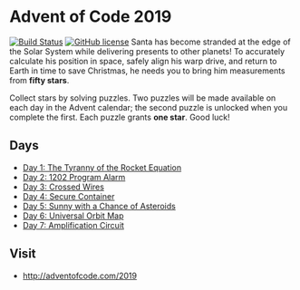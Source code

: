 # Advent of Code 2019
[![Build Status](https://github.com/ykhade/Advent_Of_Code_2019/workflows/build/badge.svg)](https://github.com/ykhade/Advent_Of_Code_2019/actions)
[![GitHub license](https://img.shields.io/badge/license-MIT-blue.svg)](https://raw.githubusercontent.com/ykhade/Advent_Of_Code_2019//master/LICENSE)
Santa has become stranded at the edge of the Solar System while delivering presents to other planets! To accurately calculate his position in space, safely align his warp drive, and return to Earth in time to save Christmas, he needs you to bring him measurements from **fifty stars**.

Collect stars by solving puzzles. Two puzzles will be made available on each day in the Advent calendar; the second puzzle is unlocked when you complete the first. Each puzzle grants **one star**. Good luck!

## Days

- [Day 1: The Tyranny of the Rocket Equation](Day1/)
- [Day 2: 1202 Program Alarm](Day2/)
- [Day 3: Crossed Wires](Day3/)
- [Day 4: Secure Container](Day4/)
- [Day 5: Sunny with a Chance of Asteroids](Day5/)
- [Day 6: Universal Orbit Map](Day6/)
- [Day 7: Amplification Circuit](Day7/)


## Visit
- http://adventofcode.com/2019